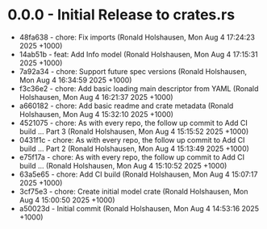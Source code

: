 # 0.0.0 - Initial Release to crates.rs
 
* 48fa638 - chore: Fix imports (Ronald Holshausen, Mon Aug 4 17:24:23 2025 +1000)
* 14ab51b - feat: Add Info model (Ronald Holshausen, Mon Aug 4 17:15:31 2025 +1000)
* 7a92a34 - chore: Support future spec versions (Ronald Holshausen, Mon Aug 4 16:34:59 2025 +1000)
* f3c36e2 - chore: Add basic loading main descriptor from YAML (Ronald Holshausen, Mon Aug 4 16:21:37 2025 +1000)
* a660182 - chore: Add basic readme and crate metadata (Ronald Holshausen, Mon Aug 4 15:32:10 2025 +1000)
* 4521075 - chore: As with every repo, the follow up commit to Add CI build ... Part 3 (Ronald Holshausen, Mon Aug 4 15:15:52 2025 +1000)
* 0431f1c - chore: As with every repo, the follow up commit to Add CI build ... Part 2 (Ronald Holshausen, Mon Aug 4 15:13:49 2025 +1000)
* e75f17a - chore: As with every repo, the follow up commit to Add CI build ... (Ronald Holshausen, Mon Aug 4 15:10:52 2025 +1000)
* 63a5e65 - chore: Add CI build (Ronald Holshausen, Mon Aug 4 15:07:17 2025 +1000)
* 3cf75e3 - chore: Create initial model crate (Ronald Holshausen, Mon Aug 4 15:00:50 2025 +1000)
* a50023d - Initial commit (Ronald Holshausen, Mon Aug 4 14:53:16 2025 +1000)
